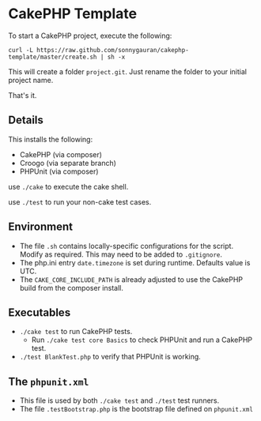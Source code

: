 # CakePHP Template

To start a CakePHP project, execute the following:

    curl -L https://raw.github.com/sonnygauran/cakephp-template/master/create.sh | sh -x

This will create a folder `project.git`. Just rename the folder to your initial project name.

That's it.


## Details

This installs the following:

* CakePHP (via composer)
* Croogo (via separate branch)
* PHPUnit (via composer)


use `./cake` to execute the cake shell.

use `./test` to run your non-cake test cases.


## Environment
* The file `.sh` contains locally-specific configurations for the script. Modify as required. This may need to be added to `.gitignore`.
* The php.ini entry `date.timezone` is set during runtime. Defaults value is UTC.
* The `CAKE_CORE_INCLUDE_PATH` is already adjusted to use the CakePHP build from the composer install.

## Executables
* `./cake test` to run CakePHP tests.
  * Run `./cake test core Basics` to check PHPUnit and run a CakePHP test.
* `./test BlankTest.php` to verify that PHPUnit is working.

## The `phpunit.xml`
  * This file is used by both `./cake test` and `./test` test runners.
  * The file `.testBootstrap.php` is the bootstrap file defined on `phpunit.xml`
